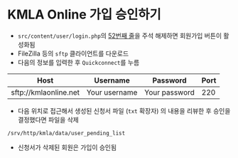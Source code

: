 # KMLA Online 가입 승인하기

* `src/content/user/login.php`의 [52번째 줄](https://github.com/kmladotnet/kmlaonline/blob/master/src/content/user/login.php#L52)을 주석 해제하면 회원가입 버튼이 활성화됨
* FileZilla 등의 `sftp` 클라이언트를 다운로드
* 다음의 정보를 입력한 후 `Quickconnect`를 누름

|Host                 |Username     |Password     |Port|
|---------------------|-------------|-------------|----|
|sftp://kmlaonline.net|Your username|Your password|220 |

* 다음 위치로 접근해서 생성된 신청서 파일 (`txt` 확장자) 의 내용을 리뷰한 후 승인을 결정했다면 파일을 삭제

```
/srv/http/kmla/data/user_pending_list
```

* 신청서가 삭제된 회원은 가입이 승인됨
